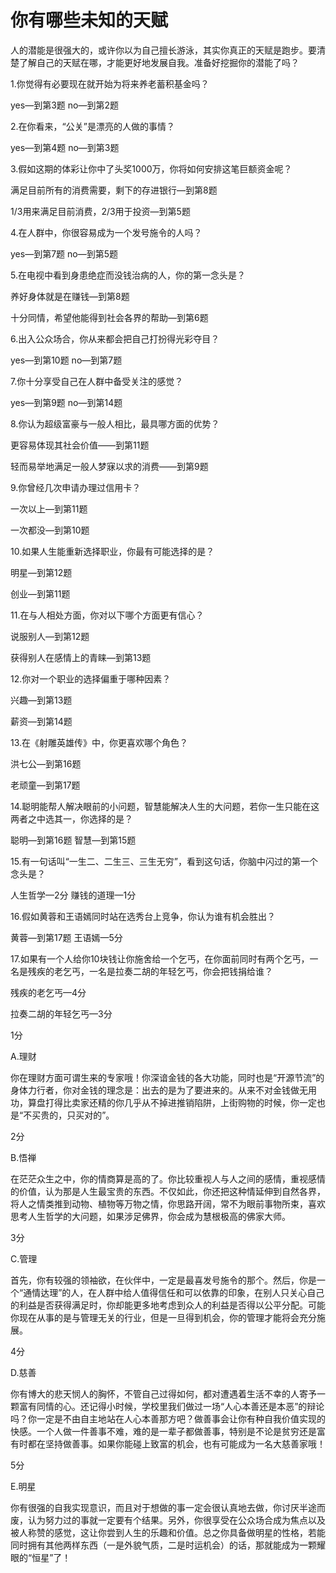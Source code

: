 # 你有哪些未知的天赋

人的潜能是很强大的，或许你以为自己擅长游泳，其实你真正的天赋是跑步。要清楚了解自己的天赋在哪，才能更好地发展自我。准备好挖掘你的潜能了吗？ 

1.你觉得有必要现在就开始为将来养老蓄积基金吗？ 

yes—到第3题 no—到第2题 

2.在你看来，“公关”是漂亮的人做的事情？ 

yes—到第4题 no—到第3题 

3.假如这期的体彩让你中了头奖1000万，你将如何安排这笔巨额资金呢？ 

满足目前所有的消费需要，剩下的存进银行—到第8题 

1/3用来满足目前消费，2/3用于投资—到第5题 

4.在人群中，你很容易成为一个发号施令的人吗？ 

yes—到第7题 no—到第5题 

5.在电视中看到身患绝症而没钱治病的人，你的第一念头是？ 

养好身体就是在赚钱—到第8题 

十分同情，希望他能得到社会各界的帮助—到第6题 

6.出入公众场合，你从来都会把自己打扮得光彩夺目？ 

yes—到第10题 no—到第7题 

7.你十分享受自己在人群中备受关注的感觉？ 

yes—到第9题 no—到第14题 

8.你认为超级富豪与一般人相比，最具哪方面的优势？ 

更容易体现其社会价值——到第11题 

轻而易举地满足一般人梦寐以求的消费——到第9题 

9.你曾经几次申请办理过信用卡？ 

一次以上—到第11题 

一次都没—到第10题 

10.如果人生能重新选择职业，你最有可能选择的是？ 

明星—到第12题 

创业—到第11题 

11.在与人相处方面，你对以下哪个方面更有信心？ 

说服别人—到第12题 

获得别人在感情上的青睐—到第13题 

12.你对一个职业的选择偏重于哪种因素？ 

兴趣—到第13题 

薪资—到第14题 

13.在《射雕英雄传》中，你更喜欢哪个角色？ 

洪七公—到第16题 

老顽童—到第17题 

14.聪明能帮人解决眼前的小问题，智慧能解决人生的大问题，若你一生只能在这两者之中选其一，你选择的是？ 

聪明—到第16题 智慧—到第15题 

15.有一句话叫“一生二、二生三、三生无穷”，看到这句话，你脑中闪过的第一个念头是？ 

人生哲学—2分 赚钱的道理—1分 

16.假如黄蓉和王语嫣同时站在选秀台上竞争，你认为谁有机会胜出？ 

黄蓉—到第17题 王语嫣—5分 

17.如果有一个人给你10块钱让你施舍给一个乞丐，在你面前同时有两个乞丐，一名是残疾的老乞丐，一名是拉奏二胡的年轻乞丐，你会把钱捐给谁？ 

残疾的老乞丐—4分 

拉奏二胡的年轻乞丐—3分 

1分 

A.理财 

你在理财方面可谓生来的专家哦！你深谙金钱的各大功能，同时也是“开源节流”的身体力行者，你对金钱的理念是：出去的是为了要进来的。从来不对金钱做无用功，算盘打得比卖家还精的你几乎从不掉进推销陷阱，上街购物的时候，你一定也是“不买贵的，只买对的”。 

2分 

B.悟禅 

在茫茫众生之中，你的情商算是高的了。你比较重视人与人之间的感情，重视感情的价值，认为那是人生最宝贵的东西。不仅如此，你还把这种情延伸到自然各界，将人之情类推到动物、植物等万物之情，你思路开阔，常不为眼前事物所束，喜欢思考人生哲学的大问题，如果涉足佛界，你会成为慧根极高的佛家大师。 

3分 

C.管理 

首先，你有较强的领袖欲，在伙伴中，一定是最喜发号施令的那个。然后，你是一个“通情达理”的人，在人群中给人值得信任和可以依靠的印象，在别人只关心自己的利益是否获得满足时，你却能更多地考虑到众人的利益是否得以公平分配。可能你现在从事的是与管理无关的行业，但是一旦得到机会，你的管理才能将会充分施展。 

4分 

D.慈善 

你有博大的悲天悯人的胸怀，不管自己过得如何，都对遭遇着生活不幸的人寄予一颗富有同情的心。还记得小时候，学校里我们做过一场“人心本善还是本恶”的辩论吗？你一定是不由自主地站在人心本善那方吧？做善事会让你有种自我价值实现的快感。一个人做一件善事不难，难的是一辈子都做善事，特别是不论是贫穷还是富有时都在坚持做善事。如果你能碰上致富的机会，也有可能成为一名大慈善家哦！ 

5分 

E.明星 

你有很强的自我实现意识，而且对于想做的事一定会很认真地去做，你讨厌半途而废，认为努力过的事就一定要有个结果。另外，你很享受在公众场合成为焦点以及被人称赞的感觉，这让你尝到人生的乐趣和价值。总之你具备做明星的性格，若能同时拥有其他两样东西（一是外貌气质，二是时运机会）的话，那就能成为一颗耀眼的“恒星”了！